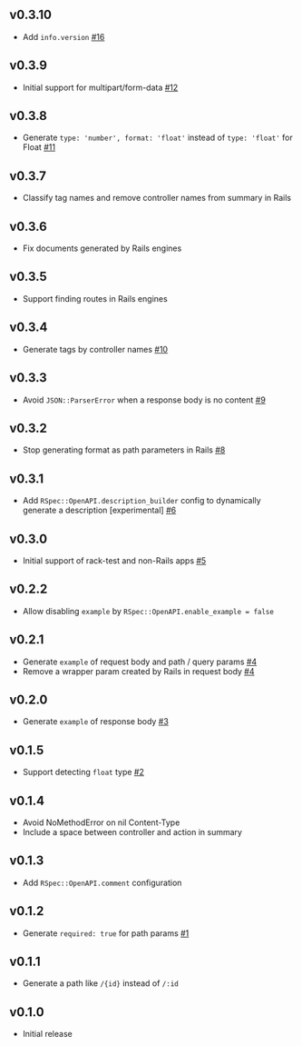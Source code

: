 ## v0.3.10

* Add `info.version`
  [#16](https://github.com/k0kubun/rspec-openapi/pull/16)

## v0.3.9

* Initial support for multipart/form-data
  [#12](https://github.com/k0kubun/rspec-openapi/pull/12)

## v0.3.8

* Generate `type: 'number', format: 'float'` instead of `type: 'float'` for Float
  [#11](https://github.com/k0kubun/rspec-openapi/issues/11)

## v0.3.7

* Classify tag names and remove controller names from summary in Rails

## v0.3.6

* Fix documents generated by Rails engines

## v0.3.5

* Support finding routes in Rails engines

## v0.3.4

* Generate tags by controller names
  [#10](https://github.com/k0kubun/rspec-openapi/issues/10)

## v0.3.3

* Avoid `JSON::ParserError` when a response body is no content
  [#9](https://github.com/k0kubun/rspec-openapi/issues/9)

## v0.3.2

* Stop generating format as path parameters in Rails
  [#8](https://github.com/k0kubun/rspec-openapi/issues/8)

## v0.3.1

* Add `RSpec::OpenAPI.description_builder` config to dynamically generate a description [experimental]
  [#6](https://github.com/k0kubun/rspec-openapi/issues/6)

## v0.3.0

* Initial support of rack-test and non-Rails apps [#5](https://github.com/k0kubun/rspec-openapi/issues/5)

## v0.2.2

* Allow disabling `example` by `RSpec::OpenAPI.enable_example = false`

## v0.2.1

* Generate `example` of request body and path / query params
  [#4](https://github.com/k0kubun/rspec-openapi/issues/4)
* Remove a wrapper param created by Rails in request body
  [#4](https://github.com/k0kubun/rspec-openapi/issues/4)

## v0.2.0

* Generate `example` of response body [#3](https://github.com/k0kubun/rspec-openapi/issues/3)

## v0.1.5

* Support detecting `float` type [#2](https://github.com/k0kubun/rspec-openapi/issues/2)

## v0.1.4

* Avoid NoMethodError on nil Content-Type
* Include a space between controller and action in summary

## v0.1.3

* Add `RSpec::OpenAPI.comment` configuration

## v0.1.2

* Generate `required: true` for path params [#1](https://github.com/k0kubun/rspec-openapi/issues/1)

## v0.1.1

* Generate a path like `/{id}` instead of `/:id`

## v0.1.0

* Initial release
